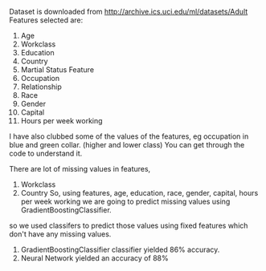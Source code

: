 Dataset is downloaded from http://archive.ics.uci.edu/ml/datasets/Adult
Features selected are:
1. Age
2. Workclass
3. Education
4. Country
5. Martial Status Feature
6. Occupation
7. Relationship
8. Race
9. Gender
10. Capital
11. Hours per week working

I have also clubbed some of the values of the features, eg occupation in blue and green collar. (higher and lower class)
You can get through the code to understand it.

There are lot of missing values in features,
1. Workclass
2. Country
So, using features, age, education, race, gender, capital, hours per week working we are going to predict missing values
using GradientBoostingClassifier.




so we used classifers to predict those values using fixed features which
don't have any missing values.


1. GradientBoostingClassifier classifier yielded 86% accuracy.
2. Neural Network yielded an accuracy of 88%